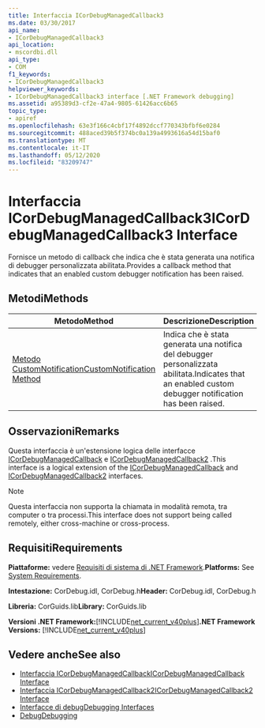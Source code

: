 ```yaml
---
title: Interfaccia ICorDebugManagedCallback3
ms.date: 03/30/2017
api_name:
- ICorDebugManagedCallback3
api_location:
- mscordbi.dll
api_type:
- COM
f1_keywords:
- ICorDebugManagedCallback3
helpviewer_keywords:
- ICorDebugManagedCallback3 interface [.NET Framework debugging]
ms.assetid: a95389d3-cf2e-47a4-9805-61426acc6b65
topic_type:
- apiref
ms.openlocfilehash: 63e3f166c4cbf17f4892dccf770343bfbf6e0284
ms.sourcegitcommit: 488aced39b5f374bc0a139a4993616a54d15baf0
ms.translationtype: MT
ms.contentlocale: it-IT
ms.lasthandoff: 05/12/2020
ms.locfileid: "83209747"
---
```

# <a name="icordebugmanagedcallback3-interface"></a><span data-ttu-id="c8698-102">Interfaccia ICorDebugManagedCallback3</span><span class="sxs-lookup"><span data-stu-id="c8698-102">ICorDebugManagedCallback3 Interface</span></span>
<span data-ttu-id="c8698-103">Fornisce un metodo di callback che indica che è stata generata una notifica di debugger personalizzata abilitata.</span><span class="sxs-lookup"><span data-stu-id="c8698-103">Provides a callback method that indicates that an enabled custom debugger notification has been raised.</span></span>  
  
## <a name="methods"></a><span data-ttu-id="c8698-104">Metodi</span><span class="sxs-lookup"><span data-stu-id="c8698-104">Methods</span></span>  
  
|<span data-ttu-id="c8698-105">Metodo</span><span class="sxs-lookup"><span data-stu-id="c8698-105">Method</span></span>|<span data-ttu-id="c8698-106">Descrizione</span><span class="sxs-lookup"><span data-stu-id="c8698-106">Description</span></span>|  
|------------|-----------------|  
|[<span data-ttu-id="c8698-107">Metodo CustomNotification</span><span class="sxs-lookup"><span data-stu-id="c8698-107">CustomNotification Method</span></span>](icordebugmanagedcallback3-customnotification-method.md)|<span data-ttu-id="c8698-108">Indica che è stata generata una notifica del debugger personalizzata abilitata.</span><span class="sxs-lookup"><span data-stu-id="c8698-108">Indicates that an enabled custom debugger notification has been raised.</span></span>|  
  
## <a name="remarks"></a><span data-ttu-id="c8698-109">Osservazioni</span><span class="sxs-lookup"><span data-stu-id="c8698-109">Remarks</span></span>  
 <span data-ttu-id="c8698-110">Questa interfaccia è un'estensione logica delle interfacce [ICorDebugManagedCallback](icordebugmanagedcallback-interface.md) e [ICorDebugManagedCallback2](icordebugmanagedcallback2-interface.md) .</span><span class="sxs-lookup"><span data-stu-id="c8698-110">This interface is a logical extension of the [ICorDebugManagedCallback](icordebugmanagedcallback-interface.md) and [ICorDebugManagedCallback2](icordebugmanagedcallback2-interface.md) interfaces.</span></span>  
  
> [!NOTE]
> <span data-ttu-id="c8698-111">Questa interfaccia non supporta la chiamata in modalità remota, tra computer o tra processi.</span><span class="sxs-lookup"><span data-stu-id="c8698-111">This interface does not support being called remotely, either cross-machine or cross-process.</span></span>  
  
## <a name="requirements"></a><span data-ttu-id="c8698-112">Requisiti</span><span class="sxs-lookup"><span data-stu-id="c8698-112">Requirements</span></span>  
 <span data-ttu-id="c8698-113">**Piattaforme:** vedere [Requisiti di sistema di .NET Framework](../../get-started/system-requirements.md).</span><span class="sxs-lookup"><span data-stu-id="c8698-113">**Platforms:** See [System Requirements](../../get-started/system-requirements.md).</span></span>  
  
 <span data-ttu-id="c8698-114">**Intestazione:** CorDebug.idl, CorDebug.h</span><span class="sxs-lookup"><span data-stu-id="c8698-114">**Header:** CorDebug.idl, CorDebug.h</span></span>  
  
 <span data-ttu-id="c8698-115">**Libreria:** CorGuids.lib</span><span class="sxs-lookup"><span data-stu-id="c8698-115">**Library:** CorGuids.lib</span></span>  
  
 <span data-ttu-id="c8698-116">**Versioni .NET Framework:**[!INCLUDE[net_current_v40plus](../../../../includes/net-current-v40plus-md.md)]</span><span class="sxs-lookup"><span data-stu-id="c8698-116">**.NET Framework Versions:** [!INCLUDE[net_current_v40plus](../../../../includes/net-current-v40plus-md.md)]</span></span>  
  
## <a name="see-also"></a><span data-ttu-id="c8698-117">Vedere anche</span><span class="sxs-lookup"><span data-stu-id="c8698-117">See also</span></span>

- [<span data-ttu-id="c8698-118">Interfaccia ICorDebugManagedCallback</span><span class="sxs-lookup"><span data-stu-id="c8698-118">ICorDebugManagedCallback Interface</span></span>](icordebugmanagedcallback-interface.md)
- [<span data-ttu-id="c8698-119">Interfaccia ICorDebugManagedCallback2</span><span class="sxs-lookup"><span data-stu-id="c8698-119">ICorDebugManagedCallback2 Interface</span></span>](icordebugmanagedcallback2-interface.md)
- [<span data-ttu-id="c8698-120">Interfacce di debug</span><span class="sxs-lookup"><span data-stu-id="c8698-120">Debugging Interfaces</span></span>](debugging-interfaces.md)
- [<span data-ttu-id="c8698-121">Debug</span><span class="sxs-lookup"><span data-stu-id="c8698-121">Debugging</span></span>](index.md)
